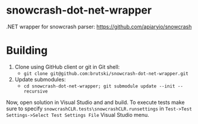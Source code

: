 snowcrash-dot-net-wrapper
=========================

.NET wrapper for snowcrash parser: https://github.com/apiaryio/snowcrash

# Building

1. Clone using GitHub client or git in Git shell:
	* `git clone git@github.com:brutski/snowcrash-dot-net-wrapper.git`
2. Update submodules:
	* `cd snowcrash-dot-net-wrapper; git submodule update --init --recursive`

Now, open solution in Visual Studio and and build.
To execute tests make sure to specify `snowcrashCLR.tests\snowcrashCLR.runsettings` 
in `Test->Test Settings->Select Test Settings File` Visual Studio menu.



